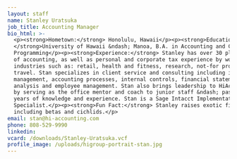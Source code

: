 ```yaml
---
layout: staff
name: Stanley Uratsuka
job_title: Accounting Manager
bio_html: >-
  <p><strong>Hometown:</strong> Honolulu, Hawaii</p><p><strong>Education:
  </strong>University of Hawaii &ndash; Manoa, B.A. in Accounting and Computer
  Programming</p><p><strong>Experience:</strong> Stanley has over 30 plus years
  of accounting, as well as personal and corporate tax experience by working in
  industries such as: retail, health and fitness, research, not-for profits and
  travel. Stan specializes in client service and consulting including inventory
  management, accounting processes, internal controls, financial statement
  analysis and employee management. Stan also brings leadership to HiAccounting
  by serving as the office mentor and coach to junior staff &ndash; passing on
  years of knowledge and experience. Stan is a Sage Intacct Implementation
  Specialist.</p><p><strong>Fun Fact:</strong> Stanley raises exotic fish
  including betas and cichlids.</p>
email: stan@hi-accounting.com
phone: 808-529-9990
linkedin:
vcard: /downloads/Stanley-Uratsuka.vcf
profile_image: /uploads/higroup-portrait-stan.jpg
---
```


